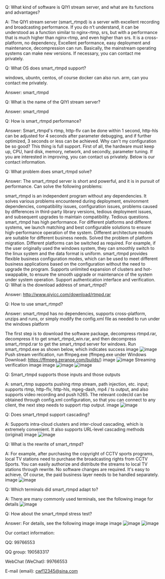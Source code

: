 Q: What kind of software is QIYI stream server, and what are its functions and advantages?

A: The QIYI stream server (smart_rtmpd) ​​is a server with excellent recording and broadcasting performance. If you do n’t understand, it can be understood as a function similar to nginx-rtmp, srs, but with a performance that is much higher than nginx-rtmp, and even higher than srs. It is a cross-platform, no dependency, Excellent performance, easy deployment and maintenance, decompression can run. Basically, the mainstream operating systems can make new versions. If necessary, you can contact me privately.

Q: What OS does smart_rtmpd support?

windows, ubuntn, centos, of course docker can also run. arm, can you contact me privately.

Answer: smart_rtmpd

Q: What is the name of the QIYI stream server?

Answer: smart_rtmpd

Q: How is smart_rtmpd performance?

Answer: Smart_rtmpd's rtmp, http-flv can be done within 1 second, http-hls can be adjusted for 4 seconds after parameter debugging, and if further optimized, 3 seconds or less can be achieved. Why can't my configuration be so good? This thing is full support. First of all, the hardware must keep up, CPU, hard disk, memory, network, and secondly, parameter tuning. If you are interested in improving, you can contact us privately. Below is our contact information.

Q: What problem does smart_rtmpd solve?

Answer: The smart_rtmpd server is short and powerful, and it is in pursuit of performance. Can solve the following problems:

smart_rtmpd is an independent program without any dependencies. It solves various problems encountered during deployment, environment dependencies, compatibility issues, configuration issues, problems caused by differences in third-party library versions, tedious deployment issues, and subsequent upgrades to maintain compatibility. Tedious questions.
smart_rtmpd has high performance. For different platforms and different systems, we launch matching and best configurable solutions to ensure high-performance operation of the system. Different architecture models are suitable for different business needs.
Solved the problem of platform migration. Different platforms can be switched as required. For example, if the user originally used the windows system, they can smoothly switch to the linux system and the data format is uniform.
smart_rtmpd provides flexible business configuration modes, which can be used to meet different business applications based on the configuration without the need to upgrade the program.
Supports unlimited expansion of clusters and hot-swappable, to ensure the smooth upgrade or maintenance of the system under system operation.
Support authentication interface and verification.
Q: What is the download address of smart_rtmpd?

Answer: http://www.qiyicc.com/download/rtmpd.rar

Q: How to use smart_rtmpd?

Answer: smart_rtmpd has no dependencies, supports cross-platform, unzips and runs, or simply modify the config.xml file as needed to run under the windows platform

The first step is to download the software package, decompress rtmpd.rar, decompress it to get smart_rtmpd_win.rar, and then decompress smart_rtmpd.rar to get the smart_rtmpd server for windows.
Run smart_rtmpd.exe as shown below, which indicates success image
![image](https://github.com/superconvert/smart_rtmpd/blob/master/smart_rtmpd_run.png?raw=true)
Push stream verification, run ffmpeg.exe (ffmpeg.exe under Windows Download: https://ffmpeg.zeranoe.com/builds/) image
![image](https://github.com/superconvert/smart_rtmpd/blob/master/smart_rtmpd_push.png?raw=true)
Streaming verification image image
![image](https://github.com/superconvert/smart_rtmpd/blob/master/smart_rtmpd_play1.png?raw=true)
![image](https://github.com/superconvert/smart_rtmpd/blob/master/smart_rtmpd_play2.png?raw=true)

Q: Smart_rtmpd supports those inputs and those outputs

A: smart_rtmp supports pushing rtmp stream, path injection, etc. input; supports rtmp, http-flv, http-hls, mpeg-dash, mp4 / ts output, and also supports video recording and push h265. The relevant codecId can be obtained through config.xml configuration, so that you can connect to any client, the next step needs to support rtsp output. image
![image](https://github.com/superconvert/smart_rtmpd/blob/master/smart_rtmpd_stream.png?raw=true)

Q: Does smart_rtmpd support cascading?

A: Supports intra-cloud clusters and inter-cloud cascading, which is extremely convenient. It also supports URL-level cascading methods (original) image
![image](https://github.com/superconvert/smart_rtmpd/blob/master/smart_rtmpd_cluster.png?raw=true)

Q: What is the rewrite of smart_rtmpd?

A: For example, after purchasing the copyright of CCTV sports programs, local TV stations need to purchase the broadcasting rights from CCTV Sports. You can easily authorize and distribute the streams to local TV stations through rewrite. No software changes are required. It's easy to achieve. Of course, the paid business layer needs to be handled separately. image
![image](https://github.com/superconvert/smart_rtmpd/blob/master/smart_rtmpd_rewrite.png?raw=true)

Q: Which terminals did smart_rtmpd adapt to?

A: There are many commonly used terminals, see the following image for details
![image](https://github.com/superconvert/smart_rtmpd/blob/master/smart_rtmpd_term.png?raw=true)

Q: How about the smart_rtmpd stress test?

Answer: For details, see the following image image image
![image](https://github.com/superconvert/smart_rtmpd/blob/master/test.png?raw=true)
![image](https://github.com/superconvert/smart_rtmpd/blob/master/test1.png?raw=true)

Our contact information:

QQ: 99766553

QQ group: 190583317

WebChat (WeChat): 99766553

E-mail (email): cwf12345@sina.com
